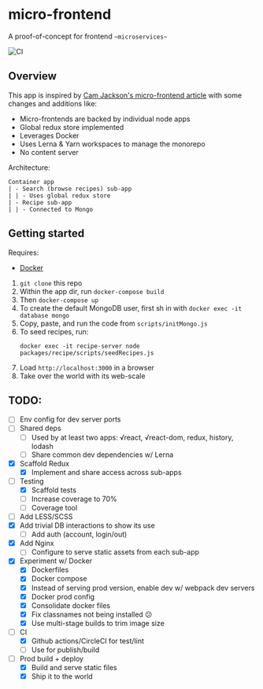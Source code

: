 # micro-frontend

A proof-of-concept for frontend `~microservices~`

![CI](https://github.com/neilzo/micro-frontend/workflows/CI/badge.svg)

## Overview

This app is inspired by [Cam Jackson's micro-frontend article](https://martinfowler.com/articles/micro-frontends.html)
with some changes and additions like:

- Micro-frontends are backed by individual node apps
- Global redux store implemented
- Leverages Docker
- Uses Lerna & Yarn workspaces to manage the monorepo
- No content server

Architecture:
```
Container app
| - Search (browse recipes) sub-app
| | - Uses global redux store
| - Recipe sub-app
| | - Connected to Mongo
```

## Getting started

Requires:
- [Docker](https://www.docker.com/products/docker-desktop)

1. `git clone` this repo
2. Within the app dir, run `docker-compose build`
3. Then `docker-compose up`
4. To create the default MongoDB user, first sh in with `docker exec -it database mongo`
5. Copy, paste, and run the code from `scripts/initMongo.js`
6. To seed recipes, run:
   ```
   docker exec -it recipe-server node packages/recipe/scripts/seedRecipes.js
   ```
7. Load `http://localhost:3000` in a browser
8. Take over the world with its web-scale

## TODO:

- [ ] Env config for dev server ports
- [ ] Shared deps
  - [ ] Used by at least two apps: √react, √react-dom, redux, history, lodash
  - [ ] Share common dev dependencies w/ Lerna
- [x] Scaffold Redux
    - [x] Implement and share access across sub-apps
- [ ] Testing
  - [x] Scaffold tests
  - [ ] Increase coverage to 70%
  - [ ] Coverage tool
- [ ] Add LESS/SCSS
- [x] Add trivial DB interactions to show its use
  - [ ] Add auth (account, login/out)
- [x] Add Nginx
  - [ ] Configure to serve static assets from each sub-app
- [x] Experiment w/ Docker
  - [x] Dockerfiles
  - [x] Docker compose
  - [x] Instead of serving prod version, enable dev w/ webpack dev servers
  - [x] Docker prod config
  - [x] Consolidate docker files
  - [x] Fix classnames not being installed :confused:
  - [x] Use multi-stage builds to trim image size
- [ ] CI
  - [x] Github actions/CircleCI for test/lint
  - [ ] Use for publish/build
- [ ] Prod build + deploy
  - [x] Build and serve static files
  - [x] Ship it to the world

